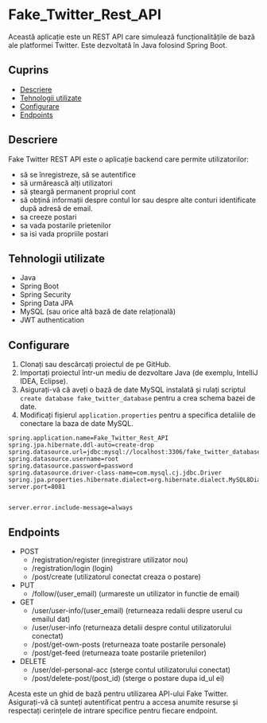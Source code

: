 # Fake_Twitter_Rest_API

Această aplicație este un REST API care simulează funcționalitățile de bază ale platformei Twitter. Este dezvoltată în Java folosind Spring Boot.

## Cuprins

- [Descriere](#descriere)
- [Tehnologii utilizate](#tehnologii-utilizate)
- [Configurare](#configurare)
- [Endpoints](#endpoints)

## Descriere

Fake Twitter REST API este o aplicație backend care permite utilizatorilor:

- să se înregistreze, să se autentifice
- să urmărească alți utilizatori
- să șteargă permanent propriul cont 
- să obțină informații despre contul lor sau despre alte conturi identificate după adresă de email.
- sa creeze postari
- sa vada postarile prietenilor
- sa isi vada propriile postari


## Tehnologii utilizate

- Java
- Spring Boot
- Spring Security
- Spring Data JPA
- MySQL (sau orice altă bază de date relațională)
- JWT authentication

## Configurare

1. Clonați sau descărcați proiectul de pe GitHub.
2. Importați proiectul într-un mediu de dezvoltare Java (de exemplu, IntelliJ IDEA, Eclipse).
3. Asigurați-vă că aveți o bază de date MySQL instalată și rulați scriptul `create database fake_twitter_database` pentru a crea schema bazei de date.
4. Modificați fișierul `application.properties` pentru a specifica detaliile de conectare la baza de date MySQL.

```properties
spring.application.name=Fake_Twitter_Rest_API
spring.jpa.hibernate.ddl-auto=create-drop
spring.datasource.url=jdbc:mysql://localhost:3306/fake_twitter_database
spring.datasource.username=root
spring.datasource.password=password
spring.datasource.driver-class-name=com.mysql.cj.jdbc.Driver
spring.jpa.properties.hibernate.dialect=org.hibernate.dialect.MySQL8Dialect
server.port=8081


server.error.include-message=always 
```

## Endpoints

- POST
  - /registration/register (inregistrare utilizator nou)
  - /registration/login (login)
  - /post/create (utilizatorul conectat creaza o postare)
- PUT
  - /follow/(user_email) (urmareste un utilizator in functie de email)
- GET
  - /user/user-info/(user_email) (returneaza redalii despre userul cu emailul dat)
  - /user/user-info (returneaza detalii despre contul utilizatorului conectat)
  - /post/get-own-posts (returneaza toate postarile personale)
  - /post/get-feed (returneaza toate postarile prietenilor)
- DELETE
  - /user/del-personal-acc (sterge contul utilizatorului conectat)
  - /post/delete-post/(post_id) (sterge o postare dupa id_ul ei)


Acesta este un ghid de bază pentru utilizarea API-ului Fake Twitter. Asigurați-vă că sunteți autentificat pentru a accesa anumite resurse și respectați cerințele de intrare specifice pentru fiecare endpoint.

